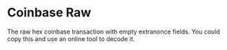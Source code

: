 # Coinbase Raw

The raw hex coinbase transaction with empty extranonce fields. You could copy this and use an online tool to decode it.